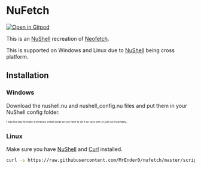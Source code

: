 # NuFetch

[![Open in Gitpod](https://gitpod.io/button/open-in-gitpod.svg)](https://gitpod.io/#https://github.com/MrEnder0/nufetch)

This is an [NuShell](https://github.com/nushell/nushell) recreation of [Neofetch](https://github.com/dylanaraps/neofetch).

This is supported on Windows and Linux due to [NuShell](https://github.com/nushell/nushell) being cross platform.

## Installation

### Windows

Download the nushell.nu and nushell_config.nu files and put them in your NuShell config folder.

<sub><sup><sub><sup> I was too lazy to make a windows install script so you have to do it on your own or just run it portably... </sup></sub></sup></sub>

### Linux

Make sure you have [NuShell](https://github.com/nushell/nushell) and [Curl](https://github.com/curl/curl) installed.

```bash
curl -s https://raw.githubusercontent.com/MrEnder0/nufetch/master/scripts/install_linux.sh | bash
```
